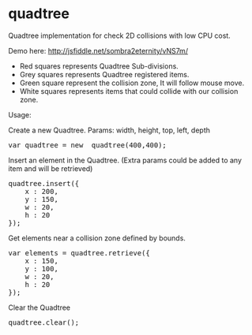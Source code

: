 quadtree
========

Quadtree implementation for check 2D collisions with low CPU cost.

Demo here: http://jsfiddle.net/sombra2eternity/vNS7m/

  * Red squares represents Quadtree Sub-divisions.
  * Grey squares represents Quadtree registered items.
  * Green square represent the collision zone, It will follow mouse move.
  * White squares represents items that could collide with our collision zone.

Usage:

Create a new Quadtree. Params: width, height, top, left, depth
<pre>
var quadtree = new _quadtree(400,400);
</pre>

Insert an element in the Quadtree. (Extra params could be added to any item and will be retrieved)
<pre>
quadtree.insert({
	x : 200,
	y : 150,
	w : 20,
	h : 20
});
</pre>

Get elements near a collision zone defined by bounds.
<pre>
var elements = quadtree.retrieve({
	x : 150,
	y : 100,
	w : 20,
	h : 20
});
</pre>

Clear the Quadtree
<pre>
quadtree.clear();
</pre>
